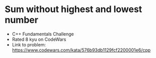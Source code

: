 # Sum without highest and lowest number

* C++ Fundamentals Challenge
* Rated 8 kyu on CodeWars
* Link to problem: https://www.codewars.com/kata/576b93db1129fcf2200001e6/cpp
